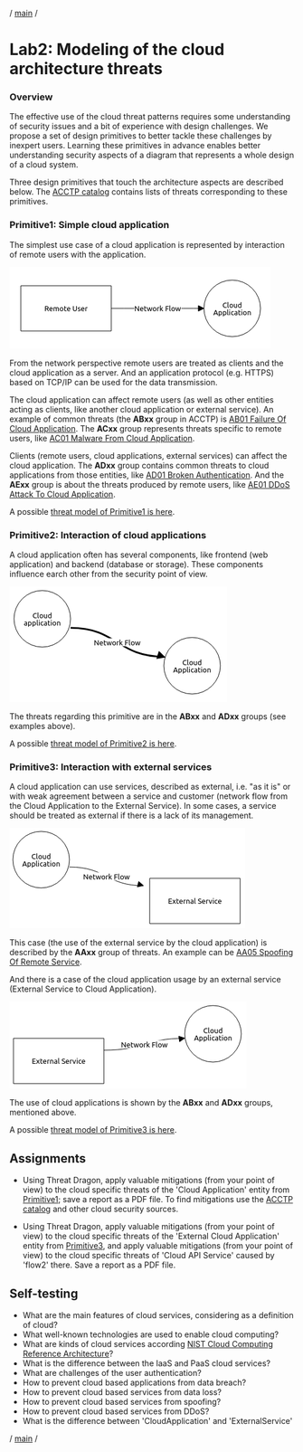 / [main](README.md) /

# Lab2: Modeling of the cloud architecture threats

### Overview

The effective use of the cloud threat patterns requires some understanding of security issues 
and a bit of experience with design challenges.
We propose a set of design primitives to better tackle these challenges by inexpert users.
Learning these primitives in advance enables better understanding security aspects of a diagram 
that represents a whole design of a cloud system.

Three design primitives that touch the architecture aspects are described below.
The [ACCTP catalog](https://nets4geeks.github.io/acctp/catalog/) contains lists of threats corresponding to these primitives.

### Primitive1: Simple cloud application

The simplest use case of a cloud application is represented by interaction of remote users with the application.

![lab2_primitive1](pics/lab2_primitive1.png)

From the network perspective remote users are treated as clients and the cloud application as a server.
And an application protocol (e.g. HTTPS) based on TCP/IP can be used for the data transmission.

The cloud application can affect remote users (as well as other entities acting as clients, like another cloud application or external service).
An example of common threats (the **ABxx** group in ACCTP) is [AB01 Failure Of Cloud Application](https://nets4geeks.github.io/acctp/catalog/threatAB01_FailureOfCloudApplication.html). 
The **ACxx** group represents threats specific to remote users, like [AC01 Malware From Cloud Application](https://nets4geeks.github.io/acctp/catalog/threatAC01_MalwareFromCloudApplication.html).

Clients (remote users, cloud applications, external services) can affect the cloud application.
The **ADxx** group contains common threats to cloud applications from those entities, like [AD01 Broken Authentication](https://nets4geeks.github.io/acctp/catalog/threatAD01_BrokenAuthentication.html).
And the **AExx** group is about the threats produced by remote users, like [AE01 DDoS Attack To Cloud Application](https://nets4geeks.github.io/acctp/catalog/threatAE01_DDoSAttackToCloudApplication.html).

A possible [threat model of Primitive1 is here](models/lab2_primitive1_modelled.json).

### Primitive2: Interaction of cloud applications

A cloud application often has several components, like frontend (web application) and backend (database or storage).
These components influence earch other from the security point of view.

![lab2_primitive2](pics/lab2_primitive2.png)

The threats regarding this primitive are in the **ABxx** and **ADxx** groups (see examples above).

A possible [threat model of Primitive2 is here](models/lab2_primitive2_modelled.json).

### Primitive3: Interaction with external services

A cloud application can use services, described as external, i.e. "as it is" or with weak agreement between
a service and customer (network flow from the Cloud Application to the External Service).
In some cases, a service should be treated as external if there is a lack of its management.

![lab2_primitive3](pics/lab2_primitive3a.png)

This case (the use of the external service by the cloud application) is described by the **AAxx** group of threats.
An example can be [AA05 Spoofing Of Remote Service](https://nets4geeks.github.io/acctp/catalog/threatAA05_SpoofingOfRemoteService.html). 

And there is a case of the cloud application usage by an external service (External Service to Cloud Application).

![lab2_primitive3](pics/lab2_primitive3b.png)

The use of cloud applications is shown by the **ABxx** and **ADxx** groups, mentioned above. 

A possible [threat model of Primitive3 is here](models/lab2_primitive3_modelled.json).

## Assignments

* Using Threat Dragon, apply valuable mitigations (from your point of view) to the cloud specific threats of the 'Cloud Application' entity from [Primitive1](models/lab2_primitive1_modelled.json);
save a report as a PDF file. To find mitigations use the [ACCTP catalog](https://nets4geeks.github.io/acctp/catalog/) and other cloud security sources.

* Using Threat Dragon, apply valuable mitigations (from your point of view) to the cloud specific threats of the 'External Cloud Application' entity from [Primitive3](models/lab2_primitive3_modelled.json),
and apply valuable mitigations (from your point of view) to the cloud specific threats of 'Cloud API Service' caused by 'flow2' there. Save a report as a PDF file.

## Self-testing

* What are the main features of cloud services, considering as a definition of cloud?
* What well-known technologies are used to enable cloud computing?
* What are kinds of cloud services according [NIST Cloud Computing Reference Architecture](https://nvlpubs.nist.gov/nistpubs/Legacy/SP/nistspecialpublication500-292.pdf)?
* What is the difference between the IaaS and PaaS cloud services?
* What are challenges of the user authentication?
* How to prevent cloud based applications from data breach?
* How to prevent cloud based services from data loss?
* How to prevent cloud based services from spoofing?
* How to prevent cloud based services from DDoS?
* What is the difference between 'CloudApplication' and 'ExternalService'

/ [main](README.md) /
